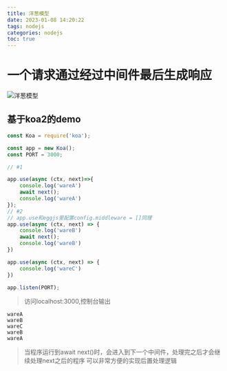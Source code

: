 ```yaml
---
title: 洋葱模型
date: 2023-01-08 14:20:22
tags: nodejs
categories: nodejs
toc: true
---
```



# 一个请求通过经过中间件最后生成响应
![洋葱模型](https://camo.githubusercontent.com/d80cf3b511ef4898bcde9a464de491fa15a50d06/68747470733a2f2f7261772e6769746875622e636f6d2f66656e676d6b322f6b6f612d67756964652f6d61737465722f6f6e696f6e2e706e67)

<!-- more -->

## 基于koa2的demo
```js
const Koa = require('koa');

const app = new Koa();
const PORT = 3000;

// #1

app.use(async (ctx, next)=>{
    console.log('wareA')
    await next();
    console.log('wareA')
});
// #2
// app.use和eggjs里配置config.middleware = []同理
app.use(async (ctx, next) => {
    console.log('wareB')
    await next();
    console.log('wareB')
})

app.use(async (ctx, next) => {
    console.log('wareC')
})

app.listen(PORT);
```
> 访问localhost:3000,控制台输出
```
wareA
wareB
wareC
wareB
wareA
```
> 当程序运行到await next()时，会进入到下一个中间件，处理完之后才会继续处理next之后的程序
> 可以非常方便的实现后置处理逻辑